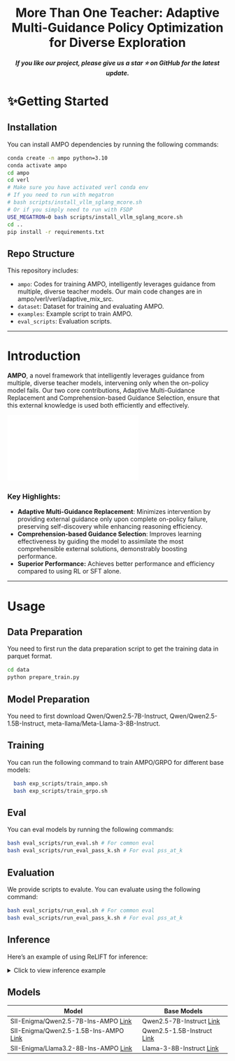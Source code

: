 <h1 align="center"> More Than One Teacher: Adaptive Multi-Guidance Policy Optimization for Diverse Exploration</h1>

<h5 align="center"> If you like our project, please give us a star ⭐ on GitHub for the latest update.</h5>

# ✨Getting Started

## Installation

You can install AMPO dependencies by running the following commands:
```bash
conda create -n ampo python=3.10
conda activate ampo
cd ampo
cd verl
# Make sure you have activated verl conda env
# If you need to run with megatron
# bash scripts/install_vllm_sglang_mcore.sh
# Or if you simply need to run with FSDP
USE_MEGATRON=0 bash scripts/install_vllm_sglang_mcore.sh
cd ..
pip install -r requirements.txt
```

## Repo Structure

This repository includes:

- `ampo`: Codes for training AMPO, intelligently leverages guidance from multiple, diverse teacher models. Our main code changes are in ampo/verl/verl/adaptive_mix_src.
- `dataset`: Dataset for training and evaluating AMPO. 
- `examples`: Example script to train AMPO.
- `eval_scripts`: Evaluation scripts.

---

# Introduction

**AMPO**, a novel framework that intelligently leverages guidance from multiple, diverse teacher models, intervening only when the on-policy model fails. Our two core contributions, Adaptive Multi-Guidance Replacement and Comprehension-based Guidance Selection, ensure that this external knowledge is used both efficiently and effectively.

![overview](./figures/AMPO_framework.pdf)

### Key Highlights:
- **Adaptive Multi-Guidance Replacement**: Minimizes intervention by providing external guidance only upon complete on-policy failure, preserving self-discovery while enhancing reasoning efficiency.
- **Comprehension-based Guidance Selection**: Improves learning effectiveness by guiding the model to assimilate the most comprehensible external solutions, demonstrably boosting performance.
- **Superior Performance:** Achieves better performance and efficiency compared to using RL or SFT alone.

---

# Usage

## Data Preparation
You need to first run the data preparation script to get the training data in parquet format.
```bash
cd data
python prepare_train.py
```

## Model Preparation
You need to first download Qwen/Qwen2.5-7B-Instruct, Qwen/Qwen2.5-1.5B-Instruct, meta-llama/Meta-Llama-3-8B-Instruct. 

## Training
You can run the following command to train AMPO/GRPO for different base models:

```bash
  bash exp_scripts/train_ampo.sh
  bash exp_scripts/train_grpo.sh
```

## Eval
You can eval models by running the following commands:
```bash
bash eval_scripts/run_eval.sh # For common eval
bash eval_scripts/run_eval_pass_k.sh # For eval pss_at_k
```
## Evaluation
We provide scripts to evalute. You can evaluate using the following command:

```bash
bash eval_scripts/run_eval.sh # For common eval
bash eval_scripts/run_eval_pass_k.sh # For eval pss_at_k
```

## Inference

Here’s an example of using ReLIFT for inference:

<details>
<summary>Click to view inference example</summary>

```python
from transformers import AutoTokenizer
from vllm import LLM, SamplingParams

model_path="SII-Enigma/Qwen2.5-7B-Ins-AMPO"

question = "which number is larger? 9.11 or 9.9?"

tokenizer = AutoTokenizer.from_pretrained(model_path)
messages = [{"role": "user", "content": question}]
chat = tokenizer.apply_chat_template(messages, tokenize=False, add_generation_prompt=True)

llm = LLM(model=model_path)
params = SamplingParams(temperature=0.6, max_tokens=8192)
outputs = llm.generate([chat], params)
print(outputs[0].outputs[0].text)
```

</details>

## Models

| **Model** | **Base Models** |
|-----------|----------------|
| SII-Enigma/Qwen2.5-7B-Ins-AMPO  [Link](https://huggingface.co/SII-Enigma/Qwen2.5-7B-Ins-AMPO) | Qwen2.5-7B-Instruct  [Link](https://huggingface.co/Qwen/Qwen2.5-7B-Instruct) |
| SII-Enigma/Qwen2.5-1.5B-Ins-AMPO  [Link](https://huggingface.co/SII-Enigma/Qwen2.5-1.5B-Ins-AMPO) | Qwen2.5-1.5B-Instruct  [Link](https://huggingface.co/Qwen/Qwen2.5-7B-Instruct) |
| SII-Enigma/Llama3.2-8B-Ins-AMPO  [Link](https://huggingface.co/SII-Enigma/Llama3.2-8B-Ins-AMPO) | Llama-3-8B-Instruct  [Link](https://huggingface.co/meta-llama/Meta-Llama-3-8B-Instruct) |
